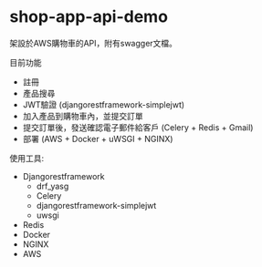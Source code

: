 # shop-app-api-demo

架設於AWS購物車的API，附有swagger文檔。

目前功能
  - 註冊
  - 產品搜尋
  - JWT驗證 (djangorestframework-simplejwt)
  - 加入產品到購物車內，並提交訂單
  - 提交訂單後，發送確認電子郵件給客戶 (Celery + Redis + Gmail)
  - 部署 (AWS + Docker + uWSGI + NGINX)

使用工具:
 - Djangorestframework
   - drf_yasg
   - Celery 
   - djangorestframework-simplejwt
   - uwsgi
 - Redis 
 - Docker
 - NGINX
 - AWS
 
